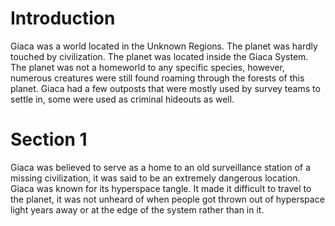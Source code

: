 # Introduction

Giaca was a world located in the Unknown Regions.
The planet was hardly touched by civilization.
The planet was located inside the Giaca System.
The planet was not a homeworld to any specific species, however, numerous creatures were still found roaming through the forests of this planet.
Giaca had a few outposts that were mostly used by survey teams to settle in, some were used as criminal hideouts as well.

# Section 1

Giaca was believed to serve as a home to an old surveillance station of a missing civilization, it was said to be an extremely dangerous location.
Giaca was known for its hyperspace tangle.
It made it difficult to travel to the planet, it was not unheard of when people got thrown out of hyperspace light years away or at the edge of the system rather than in it.
